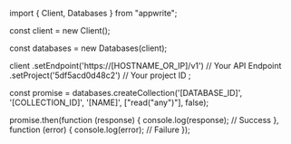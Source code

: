 import { Client, Databases } from "appwrite";

const client = new Client();

const databases = new Databases(client);

client
    .setEndpoint('https://[HOSTNAME_OR_IP]/v1') // Your API Endpoint
    .setProject('5df5acd0d48c2') // Your project ID
;

const promise = databases.createCollection('[DATABASE_ID]', '[COLLECTION_ID]', '[NAME]', ["read("any")"], false);

promise.then(function (response) {
    console.log(response); // Success
}, function (error) {
    console.log(error); // Failure
});